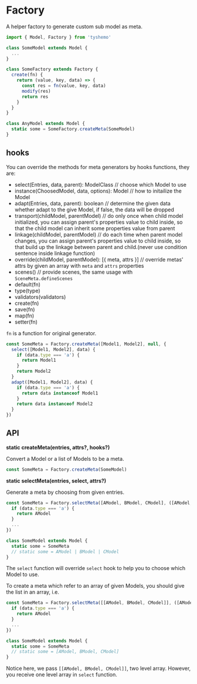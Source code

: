 # Factory

A helper factory to generate custom sub model as meta.

```js
import { Model, Factory } from 'tyshemo'

class SomeModel extends Model {
  ...
}

class SomeFactory extends Factory {
  create(fn) {
    return (value, key, data) => {
      const res = fn(value, key, data)
      modify(res)
      return res
    }
  }
}

class AnyModel extends Model {
  static some = SomeFactory.createMeta(SomeModel)
}
```

## hooks

You can override the methods for meta generators by hooks functions, they are:

- select(Entries, data, parent): ModelClass // choose which Model to use
- instance(ChoosedModel, data, options): Model // how to initailize the Model
- adapt(Entries, data, parent): boolean // determine the given data whether adapt to the give Model, if false, the data will be dropped
- transport(childModel, parentModel) // do only once when child model initialized, you can assign parent's properties value to child inside, so that the child model can inherit some properties value from parent
- linkage(childModel, parentModel) // do each time when parent model changes, you can assign parent's properties value to child inside, so that build up the linkage between parent and child.(never use condition sentence inside linkage function)
- override(childModel, parentModel): [{ meta, attrs }] // override metas' attrs by given an array with `meta` and `attrs` properties
- scenes() // provide scenes, the same usage with `SceneMeta.defineScenes`
- default(fn)
- type(type)
- validators(validators)
- create(fn)
- save(fn)
- map(fn)
- setter(fn)

`fn` is a function for original generator.

```js
const SomeMeta = Factory.createMeta([Model1, Model2], null, {
  select([Model1, Model2], data) {
    if (data.type === 'a') {
      return Model1
    }
    return Model2
  }
  adapt([Model1, Model2], data) {
    if (data.type === 'a') {
      return data instanceof Model1
    }
    return data instanceof Model2
  }
})
```

## API

**static createMeta(entries, attrs?, hooks?)**

Convert a Model or a list of Models to be a meta.

```js
const SomeMeta = Factory.createMeta(SomeModel)
```

**static selectMeta(entries, select, attrs?)**

Generate a meta by choosing from given entries.

```js
const SomeMeta = Factory.selectMeta([AModel, BModel, CModel], ([AModel, BModel, CModel], data, key, parentModel) => {
  if (data.type === 'a') {
    return AModel
  }
  ...
})

class SomeModel extends Model {
  static some = SomeMeta
  // static some = AModel | BModel | CModel
}
```

The `select` function will override `select` hook to help you to choose which Model to use.

To create a meta which refer to an array of given Models, you should give the list in an array, i.e.

```js
const SomeMeta = Factory.selectMeta([[AModel, BModel, CModel]], ([AModel, BModel, CModel], data, key, parentModel) => {
  if (data.type === 'a') {
    return AModel
  }
  ...
})

class SomeModel extends Model {
  static some = SomeMeta
  // static some = [AModel, BModel, CModel]
}
```

Notice here, we pass `[[AModel, BModel, CModel]]`, two level array. However, you receive one level array in `select` function.
